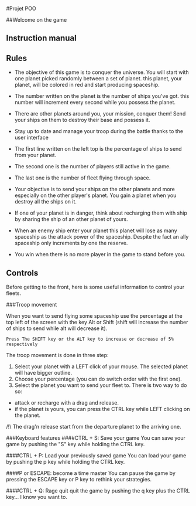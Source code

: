 #Projet POO

##Welcome on the game 

Instruction manual
--

 Rules 
--

- The objective of this game is to conquer the universe. You will start with one planet picked randomly between a set of planet. this planet, your planet, will be colored in red and start producing spaceship.

- The number written on the planet is the number of ships you've got. this number will increment every second while you possess the planet. 

- There are other planets around you, your mission, conquer them! Send your ships on them to destroy their base and possess it.

- Stay up to date and manage your troop during the battle thanks to the user interface
 - The first line written on the left top is the percentage of ships to send from your planet.
 - The second one is the number of players still active in the game.
 - The last one is the number of fleet flying through space. 

- Your objective is to send your ships on the other planets and more especially on the other player's planet. You gain a planet when you destroy all the ships on it.

- If one of your planet is in danger, think about recharging them with ship by sharing the ship of an other planet of yours. 

- When an enemy  ship enter your planet this planet will lose  as many spaceship as the attack  power of the spaceship. Despite the fact an ally spaceship only increments by one the reserve.

- You win when there is no more player in the game to stand before you.


Controls
--
Before getting to the  front, here is some useful information to control your fleets.

###Troop movement

When you want to send flying some spaceship use the percentage at the top left of the screen with the key Alt or Shift (shift will increase the number of ships to send while alt will decrease it).
  
    Press The SHIFT key or the ALT key to increase or decrease of 5% respectively


The troop movement is done in three step:

 1. Select your planet with a LEFT click of your mouse. The selected planet will have bigger outline.
 2. Choose your percentage (you can do switch order with the first one).
 3. Select the planet you want to send your fleet to. There is two way to do so:
*  attack or recharge with a drag and release.
* if the planet is yours, you can press the CTRL key while LEFT clicking on the planet.

 /!\   The drag'n release start from the departure planet to the arriving one. 

###Keyboard features
####CTRL + S: Save your game
You can save your game by pushing the "S" key while holding the CTRL key.

####CTRL + P: Load your previously saved game
 You can load your game by pushing the p key while holding the CTRL key.

####P or ESCAPE: become a time master
You can pause the game by pressing the ESCAPE key or P key to rethink your strategies.

####CTRL + Q: Rage quit
quit the game by pushing the q key plus the CTRL key... I know you want to.